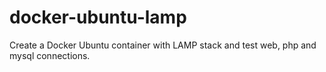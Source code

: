 # docker-ubuntu-lamp
Create a Docker Ubuntu container with LAMP stack and test web, php and mysql connections.

